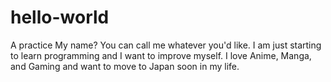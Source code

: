 # hello-world
A practice
My name? You can call me whatever you'd like. I am just starting to learn programming and I want to improve myself. I love Anime, Manga, and Gaming and want to move to Japan soon in my life.
